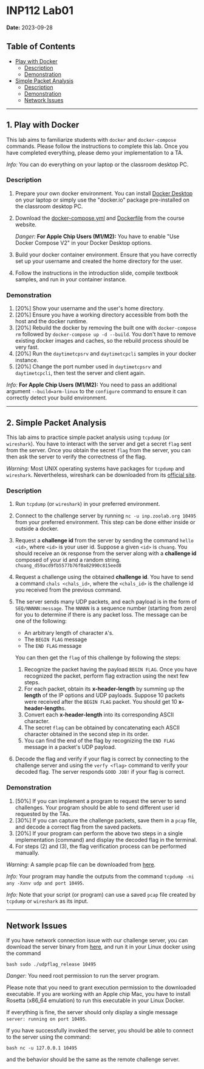 # INP112 Lab01

**Date:** 2023-09-28

## Table of Contents
- [Play with Docker](#1-play-with-docker)
  - [Description](#description)
  - [Demonstration](#demonstration)
- [Simple Packet Analysis](#2-simple-packet-analysis)
  - [Description](#description-1)
  - [Demonstration](#demonstration-1)
  - [Network Issues](#network-issues)

---

## 1. Play with Docker

This lab aims to familiarize students with `docker` and `docker-compose` commands. Please follow the instructions to complete this lab. Once you have completed everything, please demo your implementation to a TA.

*Info:* You can do everything on your laptop or the classroom desktop PC.

### Description

1. Prepare your own docker environment. You can install [Docker Desktop](https://www.docker.com/products/docker-desktop/) on your laptop or simply use the "docker.io" package pre-installed on the classroom desktop PC.

2. Download the [docker-compose.yml](https://people.cs.nctu.edu.tw/~chuang/courses/netprog/resources/debian/docker-compose.yml) and [Dockerfile](https://people.cs.nctu.edu.tw/~chuang/courses/netprog/resources/debian/Dockerfile) from the course website.

   *Danger:* **For Apple Chip Users (M1/M2):** You have to enable "Use Docker Compose V2" in your Docker Desktop options.

3. Build your docker container environment. Ensure that you have correctly set up your username and created the home directory for the user.

4. Follow the instructions in the introduction slide, compile textbook samples, and run in your container instance.

### Demonstration

1. [20%] Show your username and the user's home directory.
2. [20%] Ensure you have a working directory accessible from both the host and the docker runtime.
3. [20%] Rebuild the docker by removing the built one with `docker-compose rm` followed by `docker-compose up -d --build`. You don't have to remove existing docker images and caches, so the rebuild process should be very fast.
4. [20%] Run the `daytimetcpsrv` and `daytimetcpcli` samples in your docker instance.
5. [20%] Change the port number used in `daytimetcpsrv` and `daytimetcpcli`, then test the server and client again.

*Info:* **For Apple Chip Users (M1/M2):** You need to pass an additional argument `--build=arm-linux` to the `configure` command to ensure it can correctly detect your build environment.

---

## 2. Simple Packet Analysis

This lab aims to practice simple packet analysis using `tcpdump` (or `wireshark`). You have to interact with the server and get a secret `flag` sent from the server. Once you obtain the secret `flag` from the server, you can then ask the server to verify the correctness of the flag.

*Warning:* Most UNIX operating systems have packages for `tcpdump` and `wireshark`. Nevertheless, wireshark can be downloaded from its [official site](https://www.wireshark.org/download.html).

### Description

1. Run `tcpdump` (or `wireshark`) in your preferred environment.

   <!--
   *Danger:* Please notice that you **should not** capture packets inside a docker because the docker could strip the TOS and TTL values required by this challenge. Instead, please capture packets and then save captured packets in your host machine.
   -->

2. Connect to the challenge server by running `nc -u inp.zoolab.org 10495` from your preferred environment. This step can be done either inside or outside a docker.

3. Request a **challenge id** from the server by sending the command `hello <id>`, where `<id>` is your user id. Suppose a given `<id>` is `chuang`. You should receive an `OK` response from the server along with a **challenge id** composed of your id and a random string. `chuang_d59acd9fb5577b76f0a82990c815eed8`

4. Request a challenge using the obtained **challenge id**. You have to send a command `chals <chals_id>`, where the `<chals_id>` is the challenge id you received from the previous command.

5. The server sends many UDP packets, and each payload is in the form of `SEQ/NNNNN:message`. The `NNNNN` is a sequence number (starting from zero) for you to determine if there is any packet loss. The message can be one of the following:

   - An arbitrary length of character `A`'s.
   - The `BEGIN FLAG` message
   - The `END FLAG` message

   You can then get the `flag` of this challenge by following the steps:

   1. Recognize the packet having the payload `BEGIN FLAG`. Once you have recognized the packet, perform flag extraction using the next few steps.
   2. For each packet, obtain its **x-header-length** by summing up the **length** of the IP options and UDP payloads. Suppose 10 packets were received after the `BEGIN FLAG` packet. You should get 10 **x-header-length**s.
   3. Convert each **x-header-length** into its corresponding ASCII character.
   4. The secret `flag` can be obtained by concatenating each ASCII character obtained in the second step in its order.
   5. You can find the end of the flag by recognizing the `END FLAG` message in a packet's UDP payload.

6. Decode the flag and verify if your flag is correct by connecting to the challenge server and using the `verfy <flag>` command to verify your decoded flag. The server responds `GOOD JOB!` if your flag is correct.

   <!--
   *Warning:* If you have difficulties capturing packets, you may consider using our captured pcap file from [here](https://inp111.zoolab.org/lab01.2/lab_tcpdump.pcap). You can check the TTL values for packets stored in the pcap file. The SHA1 value for the pcap file is: ``ba332a3c528d68c5c6874aae681929199dbb6c98``
   -->

### Demonstration

1. [50%] If you can implement a program to request the server to send challenges. Your program should be able to send different user id requested by the TAs.
2. [30%] If you can capture the challenge packets, save them in a `pcap` file, and decode a correct flag from the saved packets.
3. [20%] If your program can perform the above two steps in a single implementation (command) and display the decoded flag in the terminal.
4. For steps (2) and (3), the flag verification process can be performed manually.

*Warning:* A sample pcap file can be downloaded from [here](https://inp.zoolab.org/netprog/lab01/test.pcap).

*Info:* Your program may handle the outputs from the command `tcpdump -ni any -Xxnv udp and port 10495`.

*Info:* Note that your script (or program) can use a saved `pcap` file created by `tcpdump` or `wireshark` as its input.

---

## Network Issues

If you have network connection issue with our challenge server, you can download the server binary from [here](https://inp.zoolab.org/netprog/lab01/udpflag_release), and run it in your Linux docker using the command

```bash sudo ./udpflag_release 10495 ```

*Danger:* You need root permission to run the server program.

Please note that you need to grant execution permission to the downloaded executable. If you are working with an Apple chip Mac, you have to install Rosetta (x86_64 emulation) to run this executable in your Linux Docker.

If everything is fine, the server should only display a single message `server: running on port 10495`.

If you have successfully invoked the server, you should be able to connect to the server using the command:

```bash nc -u 127.0.0.1 10495 ```

and the behavior should be the same as the remote challenge server.
